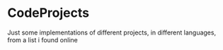 # CodeProjects
Just some implementations of different projects, in different languages, from a list i found online
